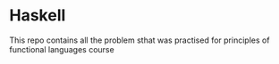 # Haskell

This repo contains all the problem sthat was practised for principles of functional languages course 
